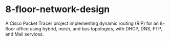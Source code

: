 # 8-floor-network-design
A Cisco Packet Tracer project implementing dynamic routing (RIP) for an 8-floor office using hybrid, mesh, and bus topologies, with DHCP, DNS, FTP, and Mail services.

